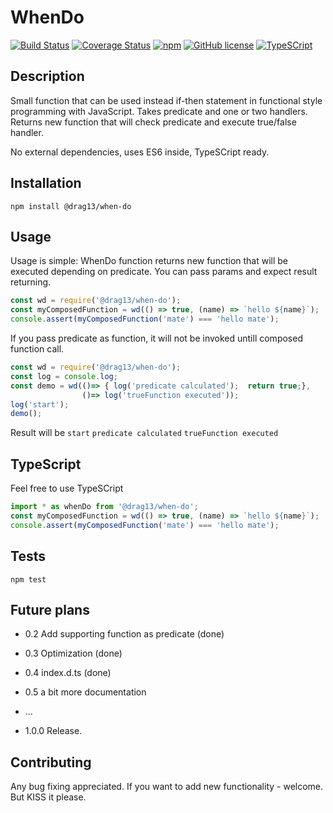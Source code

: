 # WhenDo

[![Build Status](https://travis-ci.org/Drag13/WhenDo.svg?branch=master)](https://travis-ci.org/Drag13/WhenDo)
[![Coverage Status](https://coveralls.io/repos/github/Drag13/WhenDo/badge.svg?branch=coverage)](https://coveralls.io/github/Drag13/WhenDo?branch=coverage)
[![npm](https://img.shields.io/npm/dt/@drag13/when-do.svg)](https://github.com/Drag13/WhenDo)
[![GitHub license](https://img.shields.io/github/license/Drag13/WhenDo.svg)](https://github.com/Drag13/WhenDo/blob/master/LICENSE)
[![TypeSCript](https://img.shields.io/badge/TypeScript-Ready-brightgreen.svg)](https://github.com/Drag13/WhenDo)

## Description

Small function that can be used instead if-then statement in functional style programming with JavaScript.
Takes predicate and one or two handlers. Returns new function that will check predicate and execute true/false handler.

No external dependencies, uses ES6 inside, TypeSCript ready.

## Installation

  `npm install @drag13/when-do`

## Usage

Usage is simple:
WhenDo function returns new function that will be executed depending on predicate.
You can pass params and expect result returning.


``` javascript
const wd = require('@drag13/when-do');
const myComposedFunction = wd(() => true, (name) => `hello ${name}`);
console.assert(myComposedFunction('mate') === 'hello mate');
```

If you pass predicate as function, it will not be invoked untill composed function call. 

``` javascript
const wd = require('@drag13/when-do');
const log = console.log;
const demo = wd(()=> { log('predicate calculated');  return true;}, 
                ()=> log('trueFunction executed'));
log('start');
demo();
```

Result will be
  `start`
  `predicate calculated`
  `trueFunction executed`

## TypeScript

Feel free to use TypeSCript

``` typescript
import * as whenDo from '@drag13/when-do';
const myComposedFunction = wd(() => true, (name) => `hello ${name}`);
console.assert(myComposedFunction('mate') === 'hello mate');
```

## Tests

  `npm test`

## Future plans

* 0.2 Add supporting function as predicate (done)
* 0.3 Optimization (done)
* 0.4 index.d.ts (done)
* 0.5 a bit more documentation

* ...

* 1.0.0 Release.

## Contributing

Any bug fixing appreciated.
If you want to add new functionality - welcome. But KISS it please.
